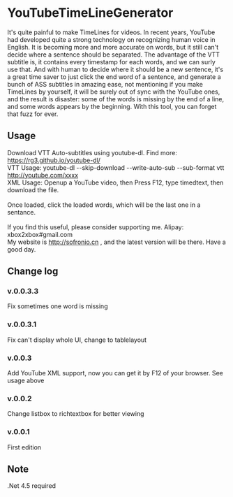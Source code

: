 # YouTubeTimeLineGenerator
It's quite painful to make TimeLines for videos. In recent years, YouTube had developed quite a strong technology on recognizing human voice in English. It is becoming more and more accurate on words, but it still can't decide where a sentence should be separated. The advantage of the VTT subtitle is, it contains every timestamp for each words, and we can surly use that. And with human to decide where it should be a new sentence, it's a great time saver to just click the end word of a sentence, and generate a bunch of ASS subtitles in amazing ease, not mentioning if you make TimeLines by yourself, it will be surely out of sync with the YouTube ones, and the result is disaster: some of the words is missing by the end of a line, and some words appears by the beginning. With this tool, you can forget that fuzz for ever.

## Usage
Download VTT Auto-subtitles using youtube-dl. Find more: https://rg3.github.io/youtube-dl/<br />
VTT Usage: youtube-dl --skip-download --write-auto-sub --sub-format vtt http://youtube.com/xxxx<br />
XML Usage: Openup a YouTube video, then Press F12, type timedtext, then download the file.<br />
<br />
Once loaded, click the loaded words, which will be the last one in a sentance.<br />
<br />
If you find this useful, please consider supporting me. Alipay: xbox2xbox#gmail.com<br />
My website is http://sofronio.cn , and the latest version will be there. Have a good day.<br />

## Change log

### v.0.0.3.3
Fix sometimes one word is missing

### v.0.0.3.1
Fix can't display whole UI, change to tablelayout

### v.0.0.3
Add YouTube XML support, now you can get it by F12 of your browser. See usage above

### v.0.0.2
Change listbox to richtextbox for better viewing

### v.0.0.1
First edition


## Note
.Net 4.5 required
